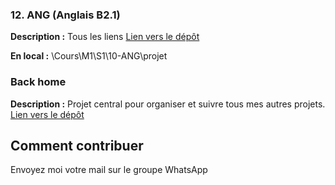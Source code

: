 ### 12. ANG (Anglais B2.1)

**Description :** Tous les liens
[Lien vers le dépôt](https://github.com/ugadavid/ugaang)

**En local :** \Cours\M1\S1\10-ANG\projet

### Back home

**Description :** Projet central pour organiser et suivre tous mes autres projets.
[Lien vers le dépôt](https://github.com/ugadavid/project-manager)

## Comment contribuer

Envoyez moi votre mail sur le groupe WhatsApp